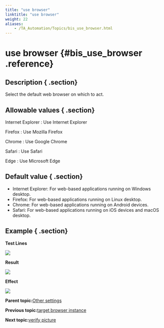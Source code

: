 ```yaml
--- 
title: "use browser"
linktitle: "use browser"
weight: 22
aliases: 
    - /TA_Automation/Topics/bis_use_browser.html
---
```

# use browser {#bis_use_browser .reference}

## Description { .section}

Select the default web browser on which to act.

## Allowable values { .section}

Internet Explorer
:   Use Internet Explorer

Firefox
:   Use Mozilla Firefox

Chrome
:   Use Google Chrome

Safari
:   Use Safari

Edge
:   Use Microsoft Edge

## Default value { .section}

-   Internet Explorer: For web-based applications running on Windows desktop.
-   Firefox: For web-based applications running on Linux desktop.
-   Chrome: For web-based applications running on Android devices.
-   Safari: For web-based applications running on iOS devices and macOS desktop.

## Example { .section}

**Test Lines**

![](../Images/bis_use_browser_pgm.png)

**Result**

![](../Images/bis_use_browser_res.png)

**Effect**

![](../Images/bis_use_browser_effect.png)

**Parent topic:**[Other settings](../../TA_Automation/Topics/bis_other.html)

**Previous topic:**[target browser instance](../../TA_Automation/Topics/bis_target_browser_instance.html)

**Next topic:**[verify picture](../../TA_Automation/Topics/bis_verify_picture.html)

